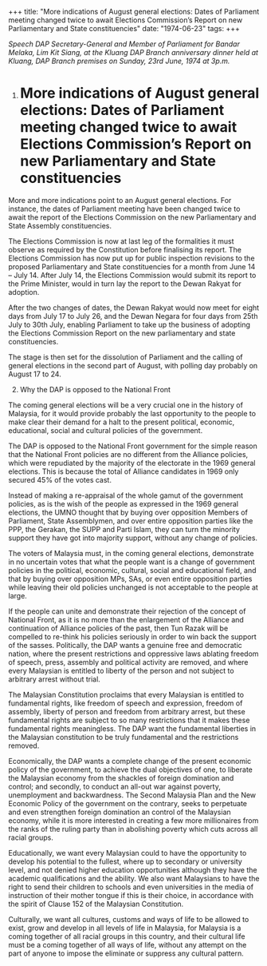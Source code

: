 +++ 
title: "More indications of August general elections: Dates of Parliament meeting changed twice to await Elections Commission’s Report on new Parliamentary and State constituencies"
date: "1974-06-23"
tags:
+++

_Speech DAP Secretary-General and Member of Parliament for Bandar Melaka, Lim Kit Siang, at the Kluang DAP Branch anniversary dinner held at Kluang, DAP Branch premises on Sunday, 23rd June, 1974 at 3p.m._

1. # More indications of August general elections: Dates of Parliament meeting changed twice to await Elections Commission’s Report on new Parliamentary and State constituencies

More and more indications point to an August general elections. For instance, the dates of Parliament meeting have been changed twice to await the report of the Elections Commission on the new Parliamentary and State Assembly constituencies.</u>

The Elections Commission is now at last leg of the formalities it must observe as required by the Constitution before finalising its report. The Elections Commission has now put up for public inspection revisions to the proposed Parliamentary and State constituencies for a month from June 14 – July 14. After July 14, the Elections Commission would submit its report to the Prime Minister, would in turn lay the report to the Dewan Rakyat for adoption.

After the two changes of dates, the Dewan Rakyat would now meet for eight days from July 17 to July 26, and the Dewan Negara for four days from 25th July to 30th July, enabling Parliament to take up the business of adopting the Elections Commission Report on the new parliamentary and state constituencies.

The stage is then set for the dissolution of Parliament and the calling of general elections in the second part of August, with polling day probably on August 17 to 24.

2. Why the DAP is opposed to the National Front

The coming general elections will be a very crucial one in the history of Malaysia, for it would provide probably the last opportunity to the people to make clear their demand for a halt to the present political, economic, educational, social and cultural policies of the government.

The DAP is opposed to the National Front government for the simple reason that the National Front policies are no different from the Alliance policies, which were repudiated by the majority of the electorate in the 1969 general elections. This is because the total of Alliance candidates in 1969 only secured 45% of the votes cast.

Instead of making a re-appraisal of the whole gamut of the government policies, as is the wish of the people as expressed in the 1969 general elections, the UMNO thought that by buying over opposition Members of Parliament, State Assemblymen, and over entire opposition parties like the PPP, the Gerakan, the SUPP and Parti Islam, they can turn the minority support they have got into majority support, without any change of policies.

The voters of Malaysia must, in the coming general elections, demonstrate in no uncertain votes that what the people want is a change of government policies in the political, economic, cultural, social and educational field, and that by buying over opposition MPs, SAs, or even entire opposition parties while leaving their old policies unchanged is not acceptable to the people at large.

If the people can unite and demonstrate their rejection of the concept of National Front, as it is no more than the enlargement of the Alliance and continuation of Alliance policies of the past, then Tun Razak will be compelled to re-think his policies seriously in order to win back the support of the sasses.
Politically, the DAP wants a genuine free and democratic nation, where the present restrictions and oppressive laws ablating freedom of speech, press, assembly and political activity are removed, and where every Malaysian is entitled to liberty of the person and not subject to arbitrary arrest without trial.

The Malaysian Constitution proclaims that every Malaysian is entitled to fundamental rights, like freedom of speech and expression, freedom of assembly, liberty of person and freedom from arbitrary arrest, but these fundamental rights are subject to so many restrictions that it makes these fundamental rights meaningless. The DAP want the fundamental liberties in the Malaysian constitution to be truly fundamental and the restrictions removed.

Economically, the DAP wants a complete change of the present economic policy of the government, to achieve the dual objectives of one, to liberate the Malaysian economy from the shackles of foreign domination and control; and secondly, to conduct an all-out war against poverty, unemployment and backwardness. The Second Malaysia Plan and the New Economic Policy of the government on the contrary, seeks to perpetuate and even strengthen foreign domination an control of the Malaysian economy, while it is more interested in creating a few more millionaires from the ranks of the ruling party than in abolishing poverty which cuts across all racial groups.

Educationally, we want every Malaysian could to have the opportunity to develop his potential to the fullest, where up to secondary or university level, and not denied higher education opportunities although they have the academic qualifications and the ability. We also want Malaysians to have the right to send their children to schools and even universities in the media of instruction of their mother tongue if this is their choice, in accordance with the spirit of Clause 152 of the Malaysian Constitution.

Culturally, we want all cultures, customs and ways of life to be allowed to exist, grow and develop in all levels of life in Malaysia, for Malaysia is a coming together of all racial groups in this country, and their cultural life must be a coming together of all ways of life, without any attempt on the part of anyone to impose the eliminate or suppress any cultural pattern.
 
